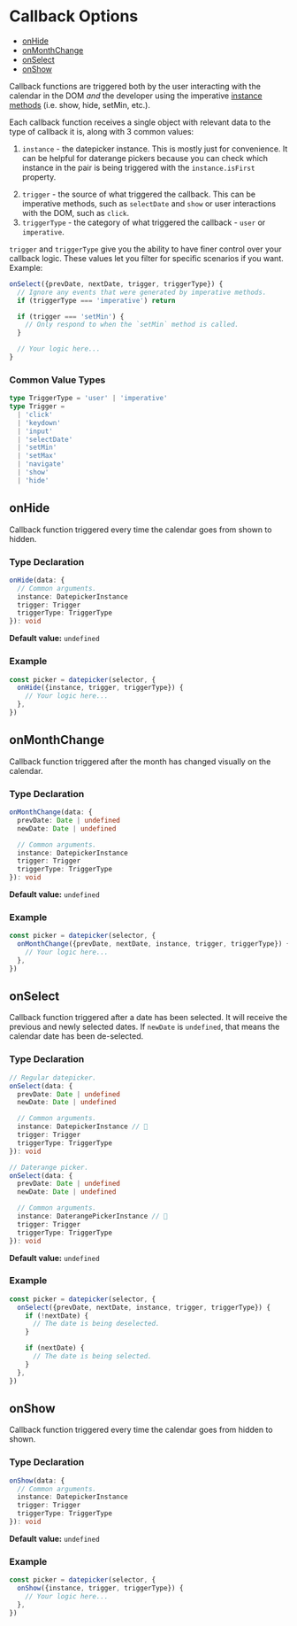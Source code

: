 # Callback Options

- [onHide](./docs/callbacks.md#onhide)
- [onMonthChange](./docs/callbacks.md#onmonthchange)
- [onSelect](./docs/callbacks.md#onselect)
- [onShow](./docs/callbacks.md#onshow)

Callback functions are triggered both by the user interacting with the calendar
in the DOM _and_ the developer using the imperative
[instance methods](./datepicker-instance.md) (i.e. show, hide, setMin, etc.).

Each callback function receives a single object with relevant data to the type
of callback it is, along with 3 common values:

1. `instance` - the datepicker instance. This is mostly just for convenience. It
can be helpful for daterange pickers because you can check which instance in the
pair is being triggered with the `instance.isFirst` property.
<!-- TODO - figure out if we're using the isFirst property to distinguish range pickers. -->
2. `trigger` - the source of what triggered the callback. This can be imperative
   methods, such as `selectDate` and `show` or user interactions with the DOM,
   such as `click`.
3. `triggerType` - the category of what triggered the callback - `user` or
`imperative`.
<!-- TODO - list out all possible values for trigger. -->

`trigger` and `triggerType` give you the ability to have finer control over your
callback logic. These values let you filter for specific scenarios if you want.
Example:

```javascript
onSelect({prevDate, nextDate, trigger, triggerType}) {
  // Ignore any events that were generated by imperative methods.
  if (triggerType === 'imperative') return

  if (trigger === 'setMin') {
    // Only respond to when the `setMin` method is called.
  }

  // Your logic here...
}
```

### Common Value Types

```typescript
type TriggerType = 'user' | 'imperative'
type Trigger =
  | 'click'
  | 'keydown'
  | 'input'
  | 'selectDate'
  | 'setMin'
  | 'setMax'
  | 'navigate'
  | 'show'
  | 'hide'
```

## onHide

Callback function triggered every time the calendar goes from shown to hidden.

### Type Declaration

```typescript
onHide(data: {
  // Common arguments.
  instance: DatepickerInstance
  trigger: Trigger
  triggerType: TriggerType
}): void
```

**Default value:** `undefined`

### Example

```javascript
const picker = datepicker(selector, {
  onHide({instance, trigger, triggerType}) {
    // Your logic here...
  },
})
```

## onMonthChange

Callback function triggered after the month has changed visually on the calendar.

### Type Declaration

```typescript
onMonthChange(data: {
  prevDate: Date | undefined
  newDate: Date | undefined

  // Common arguments.
  instance: DatepickerInstance
  trigger: Trigger
  triggerType: TriggerType
}): void
```

**Default value:** `undefined`

### Example

```javascript
const picker = datepicker(selector, {
  onMonthChange({prevDate, nextDate, instance, trigger, triggerType}) {
    // Your logic here...
  },
})
```

## onSelect

Callback function triggered after a date has been selected. It will receive the
previous and newly selected dates. If `newDate` is `undefined`, that means the
calendar date has been de-selected.

### Type Declaration

```typescript
// Regular datepicker.
onSelect(data: {
  prevDate: Date | undefined
  newDate: Date | undefined

  // Common arguments.
  instance: DatepickerInstance // 👀
  trigger: Trigger
  triggerType: TriggerType
}): void

// Daterange picker.
onSelect(data: {
  prevDate: Date | undefined
  newDate: Date | undefined

  // Common arguments.
  instance: DaterangePickerInstance // 👀
  trigger: Trigger
  triggerType: TriggerType
}): void
```

**Default value:** `undefined`

### Example

```javascript
const picker = datepicker(selector, {
  onSelect({prevDate, nextDate, instance, trigger, triggerType}) {
    if (!nextDate) {
      // The date is being deselected.
    }

    if (nextDate) {
      // The date is being selected.
    }
  },
})
```

## onShow

Callback function triggered every time the calendar goes from hidden to shown.

### Type Declaration

```typescript
onShow(data: {
  // Common arguments.
  instance: DatepickerInstance
  trigger: Trigger
  triggerType: TriggerType
}): void
```

**Default value:** `undefined`

### Example

```javascript
const picker = datepicker(selector, {
  onShow({instance, trigger, triggerType}) {
    // Your logic here...
  },
})
```
